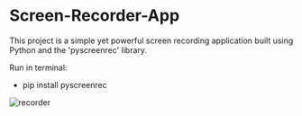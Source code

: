 # Screen-Recorder-App
This project is a simple yet powerful screen recording application built using Python and the 'pyscreenrec' library.




Run in terminal: 

* pip install pyscreenrec

  
![recorder](https://github.com/janithScript/Screen-Recorder-App/assets/127806197/fe8e5733-0084-4a2c-9ffe-1f3f0568e9d8)

